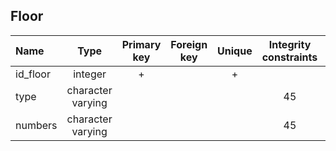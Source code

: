 ## Floor

 |Name|Type|Primary key|Foreign key|Unique|Integrity constraints|Null/not null|
 |:----|:----:|:-----------:|:-----------:|:------:|:----------------------:|:------:|
 |id_floor|integer|+| | + | |not null|
 |type|character varying| | | |45| not null|
 |numbers|character varying| | | |45| not null|

